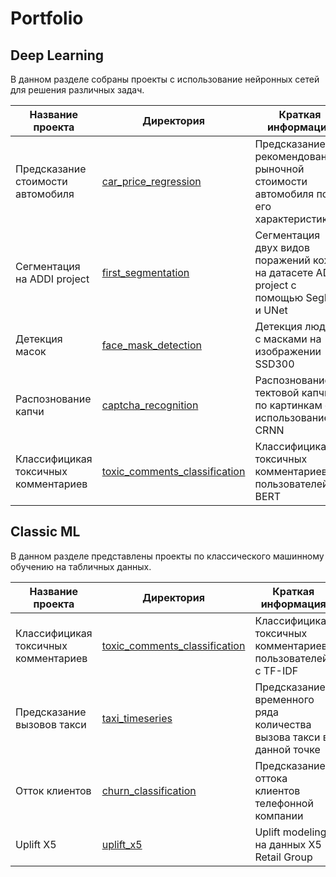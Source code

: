 # Portfolio

## Deep Learning

В данном разделе собраны проекты с использование нейронных сетей для решения различных задач.

|  Название проекта |  Директория |  Краткая информация |
|---|---|---|
| Предсказание стоимости автомобиля  | [car_price_regression](https://github.com/dankadyrov/Portfolio/tree/main/car_price_regression)  | Предсказание рекомендованной рыночной стоимости автомобиля по его характеристикам  |
| Сегментация на ADDI project  | [first_segmentation](https://github.com/dankadyrov/Portfolio/tree/main/first_segmentation)  |  Сегментация двух видов поражений кожи на датасете ADDI project с помощью SegNet и UNet |
| Детекция масок | [face_mask_detection](https://github.com/dankadyrov/Portfolio/tree/main/face_mask_detection)  |  Детекция людей с масками на изображении SSD300 |
| Распознование капчи | [captcha_recognition](https://github.com/dankadyrov/Portfolio/tree/main/captcha_recognition)| Распознование тектовой капчи по картинкам с использование CRNN |
| Классифицикая токсичных комментариев  | [toxic_comments_classification](https://github.com/dankadyrov/Portfolio/tree/main/toxic_comments_classification)  |  Классифицикая токсичных комментариев пользователей с BERT |

## Classic ML

В данном разделе представлены проекты по классического машинному обучению на табличных данных.

|  Название проекта |  Директория |  Краткая информация |
|---|---|---|
| Классифицикая токсичных комментариев  | [toxic_comments_classification](https://github.com/dankadyrov/Portfolio/tree/main/toxic_comments_classification)  |  Классифицикая токсичных комментариев пользователей с TF-IDF |
| Предсказание вызовов такси  | [taxi_timeseries](https://github.com/dankadyrov/Portfolio/tree/main/taxi_timeseries)  |  Предсказание временного ряда количества вызова такси в данной точке |
| Отток клиентов  | [churn_classification](https://github.com/dankadyrov/Portfolio/tree/main/churn_classification)  |  Предсказание оттока клиентов телефонной компании |
| Uplift X5  | [uplift_x5](https://github.com/dankadyrov/Portfolio/tree/main/uplift_x5)  |  Uplift modeling на данных X5 Retail Group |
